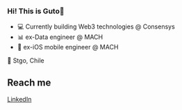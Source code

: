 ### Hi! This is Guto👋

- 💻  Currently building Web3 technologies @ Consensys
- 📊  ex-Data engineer @ MACH
- 📱  ex-iOS mobile engineer @ MACH

📍 Stgo, Chile

## Reach me

[LinkedIn](linkedin.com/in/gustavo-a-r/)
